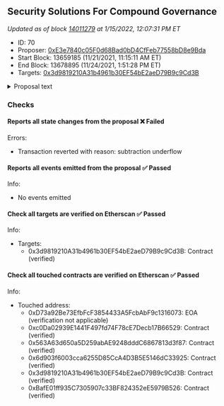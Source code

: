 ## Security Solutions For Compound Governance

_Updated as of block [14011279](https://etherscan.io/block/14011279) at 1/15/2022, 12:07:31 PM ET_

- ID: 70
- Proposer: [0xE3e7840c05F0d68Bad0bD4CfFeb77558bD8e9Bda](https://etherscan.io/address/0xE3e7840c05F0d68Bad0bD4CfFeb77558bD8e9Bda)
- Start Block: 13659185 (11/21/2021, 11:15:11 AM ET)
- End Block: 13678895 (11/24/2021, 1:51:28 PM ET)
- Targets: [0x3d9819210A31b4961b30EF54bE2aeD79B9c9Cd3B](https://etherscan.io/address/0x3d9819210A31b4961b30EF54bE2aeD79B9c9Cd3B#code)

<details>
  <summary>Proposal text</summary>

> # Security Solutions For Compound Governance
> # Summary: 
> 
> 
> ## Goal
> 
> Implement Security Solutions to prevent and mitigate loss of funds resulting from security risks introduced by community-proposed upgrades to the Compound protocol.
> 
> 
> ## Problem
> 
> As evidenced in recent market events and specifically Proposal 62, governance upgrades can introduce new security risk vectors which could result in reputational damage to the protocol and possible loss of user funds. Security is a continuous effort and should therefore be seen and addressed from a holistic, continuous perspective.
> 
> 
> ## Background
> 
> For the past two years, OpenZeppelin has worked formally and informally with Compound to perform [10+ security audits](https://blog.openzeppelin.com/?s=compound), develop a [standardized version of GovernorAlpha and GovernorBravo contracts](https://blog.openzeppelin.com/governor-smart-contract/), introduce security best practices for [safer governance systems](https://blog.openzeppelin.com/smart-contract-security-guidelines-4-strategies-for-safer-governance-systems/), and develop bespoke [threat detection agent scripts](https://github.com/forta-protocol/forta-agent-examples/tree/master/compound-ts) monitoring Compound.
> 
> As the community assumes greater responsibility for the protocol and the stakes become higher, Compound's decentralized phase of growth demands comprehensive and continuous security processes to thrive.
> 
> 
> ## Contributor grant
> 
> OpenZeppelin is requesting a streaming grant for the Security Solutions retainer fee to begin implementation of a comprehensive set of best-in-class Security Solutions throughout all stages of the Compound governance proposal lifecycle, the elements of which include:
> 
> 
> 
> * Protocol Security Officer to provide advisory services and recommendations on improvements to the governance process (specifically in the area of incident and emergency response)
> * Security Training and tailored community support specifically designed to educate the community to security best practices and threats in the DeFi space related to the Compound protocol
> * Continuous Audits of all new code introduced by governance proposals
> * Continuous Threat Monitoring of the Compound Protocol
> 
> [See full proposal and forum discussion](https://www.comp.xyz/t/auditing-compound-protocol/2543)
> 
> Starting March 30, 2022,  and after further feedback from the Community, OpenZeppelin, will create an additional proposal to cover the performance fee payment in accordance with the formula outlined in the full proposal.
> 
> 
> ## References
> 
> - Forum Discussion on reviewing large code changes: [https://www.comp.xyz/t/more-rigorous-process-on-reviewing-large-code-changes-re-comp-bug-9-29-21/2326/2](https://www.comp.xyz/t/more-rigorous-process-on-reviewing-large-code-changes-re-comp-bug-9-29-21/2326/2)
> 
> - Patch for Proposal 63: https://www.comp.xyz/t/compound-proposal-63-temporary-patch-for-comp-distribution-bug-9-29-21/2327
</details>

### Checks
#### Reports all state changes from the proposal ❌ Failed
  
Errors:
- Transaction reverted with reason: subtraction underflow





#### Reports all events emitted from the proposal ✅ Passed
  




Info:
- No events emitted

#### Check all targets are verified on Etherscan ✅ Passed
  




Info:
- Targets:
    - 0x3d9819210A31b4961b30EF54bE2aeD79B9c9Cd3B: Contract (verified)

#### Check all touched contracts are verified on Etherscan ✅ Passed
  




Info:
- Touched address:
    - 0xD73a92Be73EfbFcF3854433A5FcbAbF9c1316073: EOA (verification not applicable)
    - 0xc0Da02939E1441F497fd74F78cE7Decb17B66529: Contract (verified)
    - 0x563A63d650a5D259abAE9248dddC6867813d3f87: Contract (verified)
    - 0x6d903f6003cca6255D85CcA4D3B5E5146dC33925: Contract (verified)
    - 0x3d9819210A31b4961b30EF54bE2aeD79B9c9Cd3B: Contract (verified)
    - 0xBafE01ff935C7305907c33BF824352eE5979B526: Contract (verified)
